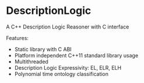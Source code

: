DescriptionLogic
================

A C++ Description Logic Reasoner with C interface

Features:
 - Static library with C ABI
 - Platform independent C++11 standard library usage
 - Multithreaded
 - Description Logic Expressivity: EL, ELR, ELH
 - Polynomial time ontology classification
